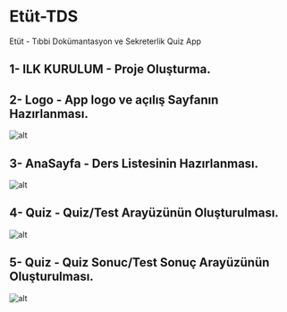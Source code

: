 # Etüt-TDS
Etüt - Tıbbi Dokümantasyon ve Sekreterlik Quiz App

## 1- ILK KURULUM - Proje Oluşturma.

## 2- Logo - App logo ve açılış Sayfanın Hazırlanması.
![alt](img/1.png)

## 3- AnaSayfa - Ders Listesinin Hazırlanması.
![alt](img/2.png)

## 4- Quiz - Quiz/Test Arayüzünün Oluşturulması.
![alt](img/4.png)

## 5- Quiz - Quiz Sonuc/Test Sonuç Arayüzünün Oluşturulması.
![alt](img/5.png)


